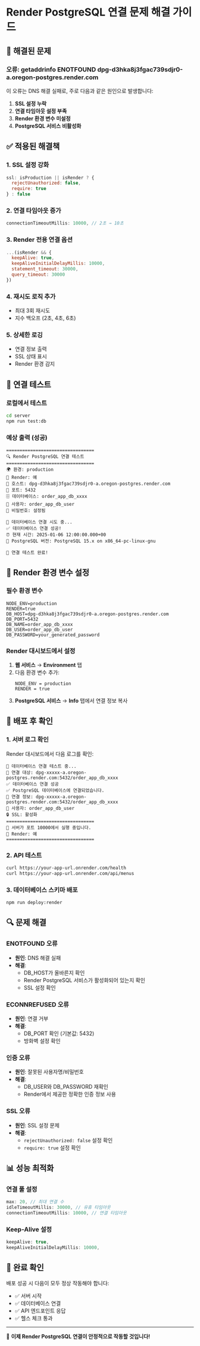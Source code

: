 # Render PostgreSQL 연결 문제 해결 가이드

## 🚨 해결된 문제

### **오류: getaddrinfo ENOTFOUND dpg-d3hka8j3fgac739sdjr0-a.oregon-postgres.render.com**

이 오류는 DNS 해결 실패로, 주로 다음과 같은 원인으로 발생합니다:
1. **SSL 설정 누락**
2. **연결 타임아웃 설정 부족**
3. **Render 환경 변수 미설정**
4. **PostgreSQL 서비스 비활성화**

## ✅ 적용된 해결책

### 1. **SSL 설정 강화**
```javascript
ssl: isProduction || isRender ? {
  rejectUnauthorized: false,
  require: true
} : false
```

### 2. **연결 타임아웃 증가**
```javascript
connectionTimeoutMillis: 10000, // 2초 → 10초
```

### 3. **Render 전용 연결 옵션**
```javascript
...(isRender && {
  keepAlive: true,
  keepAliveInitialDelayMillis: 10000,
  statement_timeout: 30000,
  query_timeout: 30000
})
```

### 4. **재시도 로직 추가**
- 최대 3회 재시도
- 지수 백오프 (2초, 4초, 6초)

### 5. **상세한 로깅**
- 연결 정보 출력
- SSL 상태 표시
- Render 환경 감지

## 🔧 연결 테스트

### **로컬에서 테스트**
```bash
cd server
npm run test:db
```

### **예상 출력 (성공)**
```
=================================
🔍 Render PostgreSQL 연결 테스트
=================================
🌍 환경: production
🔗 Render: 예
📡 호스트: dpg-d3hka8j3fgac739sdjr0-a.oregon-postgres.render.com
🔌 포트: 5432
🗄️ 데이터베이스: order_app_db_xxxx
👤 사용자: order_app_db_user
🔑 비밀번호: 설정됨

🔌 데이터베이스 연결 시도 중...
✅ 데이터베이스 연결 성공!
⏰ 현재 시간: 2025-01-06 12:00:00.000+00
🐘 PostgreSQL 버전: PostgreSQL 15.x on x86_64-pc-linux-gnu

🎉 연결 테스트 완료!
```

## 🎯 Render 환경 변수 설정

### **필수 환경 변수**
```
NODE_ENV=production
RENDER=true
DB_HOST=dpg-d3hka8j3fgac739sdjr0-a.oregon-postgres.render.com
DB_PORT=5432
DB_NAME=order_app_db_xxxx
DB_USER=order_app_db_user
DB_PASSWORD=your_generated_password
```

### **Render 대시보드에서 설정**
1. **웹 서비스** → **Environment** 탭
2. 다음 환경 변수 추가:
   ```
   NODE_ENV = production
   RENDER = true
   ```
3. **PostgreSQL 서비스** → **Info** 탭에서 연결 정보 복사

## 🚀 배포 후 확인

### **1. 서버 로그 확인**
Render 대시보드에서 다음 로그를 확인:
```
🔌 데이터베이스 연결 테스트 중...
📡 연결 대상: dpg-xxxxx-a.oregon-postgres.render.com:5432/order_app_db_xxxx
✅ 데이터베이스 연결 성공
✅ PostgreSQL 데이터베이스에 연결되었습니다.
📡 연결 정보: dpg-xxxxx-a.oregon-postgres.render.com:5432/order_app_db_xxxx
👤 사용자: order_app_db_user
🔒 SSL: 활성화
=================================
🚀 서버가 포트 10000에서 실행 중입니다.
🔗 Render: 예
=================================
```

### **2. API 테스트**
```bash
curl https://your-app-url.onrender.com/health
curl https://your-app-url.onrender.com/api/menus
```

### **3. 데이터베이스 스키마 배포**
```bash
npm run deploy:render
```

## 🔍 문제 해결

### **ENOTFOUND 오류**
- **원인**: DNS 해결 실패
- **해결**: 
  - DB_HOST가 올바른지 확인
  - Render PostgreSQL 서비스가 활성화되어 있는지 확인
  - SSL 설정 확인

### **ECONNREFUSED 오류**
- **원인**: 연결 거부
- **해결**:
  - DB_PORT 확인 (기본값: 5432)
  - 방화벽 설정 확인

### **인증 오류**
- **원인**: 잘못된 사용자명/비밀번호
- **해결**:
  - DB_USER와 DB_PASSWORD 재확인
  - Render에서 제공한 정확한 인증 정보 사용

### **SSL 오류**
- **원인**: SSL 설정 문제
- **해결**:
  - `rejectUnauthorized: false` 설정 확인
  - `require: true` 설정 확인

## 📊 성능 최적화

### **연결 풀 설정**
```javascript
max: 20, // 최대 연결 수
idleTimeoutMillis: 30000, // 유휴 타임아웃
connectionTimeoutMillis: 10000, // 연결 타임아웃
```

### **Keep-Alive 설정**
```javascript
keepAlive: true,
keepAliveInitialDelayMillis: 10000,
```

## 🎉 완료 확인

배포 성공 시 다음이 모두 정상 작동해야 합니다:
- ✅ 서버 시작
- ✅ 데이터베이스 연결
- ✅ API 엔드포인트 응답
- ✅ 헬스 체크 통과

---

🎯 **이제 Render PostgreSQL 연결이 안정적으로 작동할 것입니다!**
